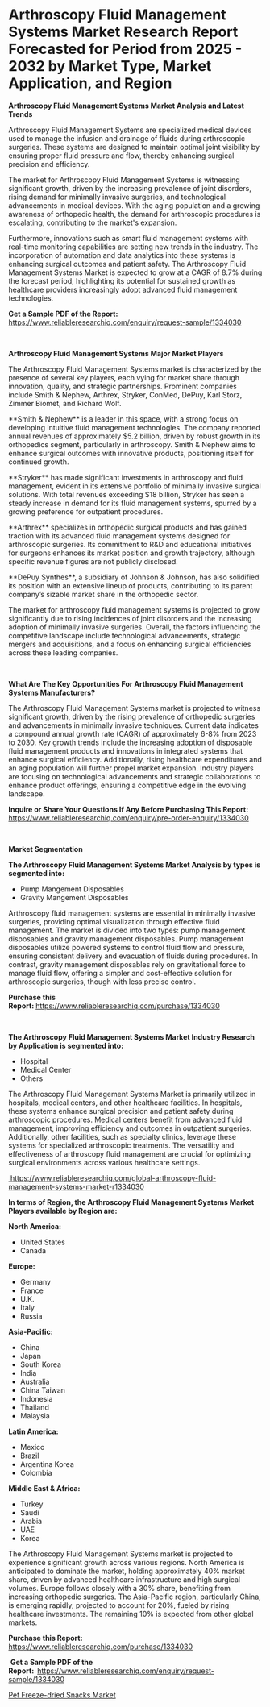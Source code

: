 <p><h1>Arthroscopy Fluid Management Systems Market Research Report Forecasted for Period from 2025 -  2032 by Market Type, Market Application, and Region</h1></p><p><strong>Arthroscopy Fluid Management Systems Market Analysis and Latest Trends</strong></p>
<p><p>Arthroscopy Fluid Management Systems are specialized medical devices used to manage the infusion and drainage of fluids during arthroscopic surgeries. These systems are designed to maintain optimal joint visibility by ensuring proper fluid pressure and flow, thereby enhancing surgical precision and efficiency. </p><p>The market for Arthroscopy Fluid Management Systems is witnessing significant growth, driven by the increasing prevalence of joint disorders, rising demand for minimally invasive surgeries, and technological advancements in medical devices. With the aging population and a growing awareness of orthopedic health, the demand for arthroscopic procedures is escalating, contributing to the market's expansion. </p><p>Furthermore, innovations such as smart fluid management systems with real-time monitoring capabilities are setting new trends in the industry. The incorporation of automation and data analytics into these systems is enhancing surgical outcomes and patient safety. The Arthroscopy Fluid Management Systems Market is expected to grow at a CAGR of 8.7% during the forecast period, highlighting its potential for sustained growth as healthcare providers increasingly adopt advanced fluid management technologies.</p></p>
<p><strong>Get a Sample PDF of the Report:&nbsp;</strong> <a href="https://www.reliableresearchiq.com/enquiry/request-sample/1334030?utm_campaign=2265&utm_medium=2&utm_source=Github&utm_content=ia&utm_term=24032025&utm_id=arthroscopy-fluid-management-systems">https://www.reliableresearchiq.com/enquiry/request-sample/1334030</a></p>
<p>&nbsp;</p>
<p><strong>Arthroscopy Fluid Management Systems Major Market Players</strong></p>
<p><p>The Arthroscopy Fluid Management Systems market is characterized by the presence of several key players, each vying for market share through innovation, quality, and strategic partnerships. Prominent companies include Smith & Nephew, Arthrex, Stryker, ConMed, DePuy, Karl Storz, Zimmer Biomet, and Richard Wolf.</p><p>**Smith & Nephew** is a leader in this space, with a strong focus on developing intuitive fluid management technologies. The company reported annual revenues of approximately $5.2 billion, driven by robust growth in its orthopedics segment, particularly in arthroscopy. Smith & Nephew aims to enhance surgical outcomes with innovative products, positioning itself for continued growth.</p><p>**Stryker** has made significant investments in arthroscopy and fluid management, evident in its extensive portfolio of minimally invasive surgical solutions. With total revenues exceeding $18 billion, Stryker has seen a steady increase in demand for its fluid management systems, spurred by a growing preference for outpatient procedures. </p><p>**Arthrex** specializes in orthopedic surgical products and has gained traction with its advanced fluid management systems designed for arthroscopic surgeries. Its commitment to R&D and educational initiatives for surgeons enhances its market position and growth trajectory, although specific revenue figures are not publicly disclosed.</p><p>**DePuy Synthes**, a subsidiary of Johnson & Johnson, has also solidified its position with an extensive lineup of products, contributing to its parent company’s sizable market share in the orthopedic sector. </p><p>The market for arthroscopy fluid management systems is projected to grow significantly due to rising incidences of joint disorders and the increasing adoption of minimally invasive surgeries. Overall, the factors influencing the competitive landscape include technological advancements, strategic mergers and acquisitions, and a focus on enhancing surgical efficiencies across these leading companies.</p></p>
<p>&nbsp;</p>
<p><strong>What Are The Key Opportunities For Arthroscopy Fluid Management Systems Manufacturers?</strong></p>
<p><p>The Arthroscopy Fluid Management Systems market is projected to witness significant growth, driven by the rising prevalence of orthopedic surgeries and advancements in minimally invasive techniques. Current data indicates a compound annual growth rate (CAGR) of approximately 6-8% from 2023 to 2030. Key growth trends include the increasing adoption of disposable fluid management products and innovations in integrated systems that enhance surgical efficiency. Additionally, rising healthcare expenditures and an aging population will further propel market expansion. Industry players are focusing on technological advancements and strategic collaborations to enhance product offerings, ensuring a competitive edge in the evolving landscape.</p></p>
<p><strong>Inquire or Share Your Questions If Any Before Purchasing This Report:</strong> <a href="https://www.reliableresearchiq.com/enquiry/pre-order-enquiry/1334030?utm_campaign=2265&utm_medium=2&utm_source=Github&utm_content=ia&utm_term=24032025&utm_id=arthroscopy-fluid-management-systems">https://www.reliableresearchiq.com/enquiry/pre-order-enquiry/1334030</a></p>
<p>&nbsp;</p>
<p><strong>Market Segmentation</strong></p>
<p><strong>The Arthroscopy Fluid Management Systems Market Analysis by types is segmented into:</strong></p>
<p><ul><li>Pump Mangement Disposables</li><li>Gravity Mangement Disposables</li></ul></p>
<p><p>Arthroscopy fluid management systems are essential in minimally invasive surgeries, providing optimal visualization through effective fluid management. The market is divided into two types: pump management disposables and gravity management disposables. Pump management disposables utilize powered systems to control fluid flow and pressure, ensuring consistent delivery and evacuation of fluids during procedures. In contrast, gravity management disposables rely on gravitational force to manage fluid flow, offering a simpler and cost-effective solution for arthroscopic surgeries, though with less precise control.</p></p>
<p><strong>Purchase this Report:&nbsp;</strong><a href="https://www.reliableresearchiq.com/purchase/1334030?utm_campaign=2265&utm_medium=2&utm_source=Github&utm_content=ia&utm_term=24032025&utm_id=arthroscopy-fluid-management-systems">https://www.reliableresearchiq.com/purchase/1334030</a></p>
<p>&nbsp;</p>
<p><strong>The Arthroscopy Fluid Management Systems Market Industry Research by Application is segmented into:</strong></p>
<p><ul><li>Hospital</li><li>Medical Center</li><li>Others</li></ul></p>
<p><p>The Arthroscopy Fluid Management Systems Market is primarily utilized in hospitals, medical centers, and other healthcare facilities. In hospitals, these systems enhance surgical precision and patient safety during arthroscopic procedures. Medical centers benefit from advanced fluid management, improving efficiency and outcomes in outpatient surgeries. Additionally, other facilities, such as specialty clinics, leverage these systems for specialized arthroscopic treatments. The versatility and effectiveness of arthroscopy fluid management are crucial for optimizing surgical environments across various healthcare settings.</p></p>
<p><a href="https://www.reliableresearchiq.com/global-arthroscopy-fluid-management-systems-market-r1334030?utm_campaign=2265&utm_medium=2&utm_source=Github&utm_content=ia&utm_term=24032025&utm_id=arthroscopy-fluid-management-systems">&nbsp;https://www.reliableresearchiq.com/global-arthroscopy-fluid-management-systems-market-r1334030</a></p>
<p><strong>In terms of Region, the Arthroscopy Fluid Management Systems Market Players available by Region are:</strong></p>
<p>
    <p> <strong> North America: </strong>
        <ul>
            <li>United States</li>
            <li>Canada</li>
        </ul>
        </p> 
    <p> <strong> Europe: </strong>
        <ul>
            <li>Germany</li>
            <li>France</li>
            <li>U.K.</li>
            <li>Italy</li>
            <li>Russia</li>
        </ul>
        </p> 
    <p> <strong> Asia-Pacific: </strong>
        <ul>
            <li>China</li>
            <li>Japan</li>
            <li>South Korea</li>
            <li>India</li>
            <li>Australia</li>
            <li>China Taiwan</li>
            <li>Indonesia</li>
            <li>Thailand</li>
            <li>Malaysia</li>
        </ul>
        </p> 
    <p> <strong> Latin America: </strong>
        <ul>
            <li>Mexico</li>
            <li>Brazil</li>
            <li>Argentina Korea</li>
            <li>Colombia</li>
        </ul>
        </p> 
    <p> <strong> Middle East & Africa: </strong>
        <ul>
            <li>Turkey</li>
            <li>Saudi</li>
            <li>Arabia</li>
            <li>UAE</li>
            <li>Korea</li>
        </ul>
    </p>
    </p>
<p><p>The Arthroscopy Fluid Management Systems market is projected to experience significant growth across various regions. North America is anticipated to dominate the market, holding approximately 40% market share, driven by advanced healthcare infrastructure and high surgical volumes. Europe follows closely with a 30% share, benefiting from increasing orthopedic surgeries. The Asia-Pacific region, particularly China, is emerging rapidly, projected to account for 20%, fueled by rising healthcare investments. The remaining 10% is expected from other global markets.</p></p>
<p><strong>Purchase this Report: </strong><a href="https://www.reliableresearchiq.com/purchase/1334030?utm_campaign=2265&utm_medium=2&utm_source=Github&utm_content=ia&utm_term=24032025&utm_id=arthroscopy-fluid-management-systems">https://www.reliableresearchiq.com/purchase/1334030</a></p>
<p>&nbsp;<strong>Get a Sample PDF of the Report:&nbsp;&nbsp;</strong><a href="https://www.reliableresearchiq.com/enquiry/request-sample/1334030?utm_campaign=2265&utm_medium=2&utm_source=Github&utm_content=ia&utm_term=24032025&utm_id=arthroscopy-fluid-management-systems">https://www.reliableresearchiq.com/enquiry/request-sample/1334030</a></p>
<p><strong></strong></p>
<p><p><a href="https://github.com/rosamariarocque98/Market-Research-Report-List-1/blob/main/pet-freeze-dried-snacks-market.md?utm_campaign=2265&utm_medium=2&utm_source=Github&utm_content=ia&utm_term=24032025&utm_id=arthroscopy-fluid-management-systems">Pet Freeze-dried Snacks Market</a></p></p>